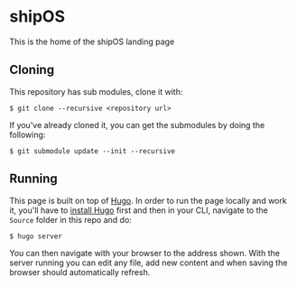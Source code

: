 # shipOS

This is the home of the shipOS landing page

## Cloning

This repository has sub modules, clone it with:

```shell
$ git clone --recursive <repository url>
```

If you've already cloned it, you can get the submodules by doing the following:

```shell
$ git submodule update --init --recursive
```

## Running

This page is built on top of [Hugo](http://gohugo.io/).
In order to run the page locally and work it, you'll have to [install Hugo](https://gohugo.io/getting-started/installing/)
first and then in your CLI, navigate to the `Source` folder in this repo and
do:

```shell
$ hugo server
```

You can then navigate with your browser to the address shown.
With the server running you can edit any file, add new content and
when saving the browser should automatically refresh.
